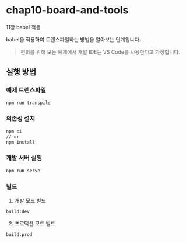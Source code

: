 # chap10-board-and-tools
11장 babel 적용

babel을 적용하여 트랜스파일하는 방법을 알아보는 단계입니다.

> 편의를 위해 모든 예제에서 개발 IDE는 VS Code를 사용한다고 가정합니다.

## 실행 방법

### 예제 트랜스파일

```sh
npm run transpile
```

### 의존성 설치
```sh
npm ci
// or
npm install
```
### 개발 서버 실행

```sh
npm run serve
```

### 빌드
1. 개발 모드 빌드
```sh
build:dev
```
2. 프로덕션 모드 빌드
```sh
build:prod
```